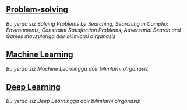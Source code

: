 ## [Problem-solving](https://martianvenusianorg.github.io/problem-solving)

*Bu yerda siz Solving Problems by Searching, Searching in Complex Environments, Constraint Satisfaction Problems, Adversarial Search and Games mavzulariga doir bilimlarni o'rganasiz*

## [Machine Learning](https://martianvenusianorg.github.io/machine-learning/)

_Bu yerda siz Machine Learningga doir bilimlarni o'rganasiz_

## [Deep Learning](https://martianvenusianorg.github.io/deep-learning/)

_Bu yerda siz Deep Learningga doir bilimlarni o'rganasiz_
